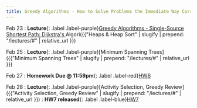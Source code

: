 ```yaml
---
title: Greedy Algorithms - How to Solve Problems the Immediate Way Correctly
---
```


Feb 23
: **Lecture**{: .label .label-purple}[Greedy Algorithms - Single-Source Shortest Path: Dijkstra's ](#)Algori({{"Heaps & Heap Sort" | slugify | prepend: "/lectures/#" | relative_url }})

Feb 25
: **Lecture**{: .label .label-purple}[Minimum Spanning Trees]({{"Minimum Spanning Trees" | slugify | prepend: "/lectures/#" | relative_url }})

Feb 27
: **Homework Due @ 11:59pm**{: .label .label-red}[HW6](#)

Feb 28
: **Lecture**{: .label .label-purple}[Activity Selection, Greedy Review]({{"Activity Selection, Greedy Review" | slugify | prepend: "/lectures/#" | relative_url }})
: **HW7 released**{: .label .label-blue}[HW7](#)

